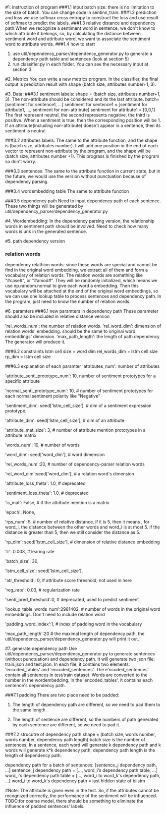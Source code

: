#1. instruction of program
###1.1 input batch size:
there is no limitation to the size of batch. You can change code in sentinn_train.
###1.2 prediction and loss
we use softmax cross entropy to construct the loss and use result of softmax to predict the labels.
###1.3 relative distance and dependency path
When we recognize a sentiment word in sentence, we don't know to which attribute it belongs, so, by calculating the distance between sentiment word and 
attribute word, we want to associate the sentiment word to attribute words.
###1.4 how to start
1. use util/dependency_parser/dependency_generator.py to generate a dependency path table and sentences (look at section 5)
2. run classifier.py in each folder. You can see the necessary input at section 3.

#2. Metrics
You can write a new metrics program. 
In the classifier, the final output is prediction result with shape (batch size, attributes number+1, 3).

#3. Data:
###3.1 sentiment labels:
shape = (batch size, attributes number+1, 3). The non-attribute should be considered and its the last attribute. 
batch= [sentiment for sentence1, ...]
sentiment for sentence1 = [sentiment for attribute1, ..., sentiment for non-attribute]
sentiment for attribute1 = [0,0,1]
The first represent neutral, the second represents negative, the third is positive. When a sentiment is true, then the corresponding position will be 1.
If an attribute(including non-attribute) doesn't appear in a sentence, then its sentiment is neutral. 

###3.2 attributes labels:
The same to the attribute function, and the shape is (batch size, attributes number). 
I will add one position in the end of each vector to represent non-attribute by the program, and the shape will be (batch size, attributes number +1). 
This prograss is finished by the program so don't worry.

###3.3 sentences:
The same to the attribute function in current state, but in the future, we would use the version without punctuation because of dependency parsing.

###3.4 wordembedding table
The same to attribute function

###3.5 dependency path
Need to input dependency path of each sentence. These two things will be generated by util/dependency_parser/dependency_generator.py

#4. Wordembedding:
In the dependency parsing version, the relationship words in sentiment path should be involved. Need to check how many words is unk in the generated sentence.

#5. path dependency version
### relation words
dependency relathion words: since these words are special and cannot be find in the original word embedding, we extract all of them and form a vocabulary of 
relation words. The relation words are something like "#case#", or "#amod#". They will be randomly initialized, which means we use np.random.normal to give each 
word a embedding. Then this vocabulary will be attached at the end of the original word embeddings, so we can use one lookup table to process sentences and 
dependency path.
In the program, just need to know the number of relation words.

#6. paramters
###6.1 new paramters in dependency path
These parameter should also be included in relative distance version

'rel_words_num': the number of relation words.
'rel_word_dim': dimension of relation words' embedding. should be the same to original word embeddings' dimension.
'max_path_length': the length of path dependency. The generator will produce it.

###6.2 constraints
lstm cell size = word dim
rel_words_dim = lstm cell size
rp_dim = lstm cell size

###6.3 explanation of each paramter
'attributes_num': number of attributes

'attribute_senti_prototype_num': 10, number of sentiment prototypes for a specific attribute

'normal_senti_prototype_num': 10,  # number of sentiment prototypes for each normal sentiment polarity like "Negative"

'sentiment_dim': seed['lstm_cell_size'],  # dim of a sentiment expression prototype.

'attribute_dim': seed['lstm_cell_size'], # dim of an attribute

'attribute_mat_size': 3,  # number of attribute mention prototypes in a attribute matrix

'words_num': 10, # number of words

'word_dim': seed['word_dim'], # word dimension

'rel_words_num':20, # number of dependency-parser relation words

'rel_word_dim':seed['word_dim'], # a relation word's dimension

'attribute_loss_theta': 1.0, # deprecated

'sentiment_loss_theta': 1.0, # deprecated 

'is_mat': False, # if the attribute mention is a matrix

'epoch': None,

'rps_num': 5,  # number of relative distance. if it is 5, then it means , for word_i, the distance between the other words and word_i is at most 5.
if the distance is greater than 5, then we still consider the distance as 5.

'rp_dim': seed['lstm_cell_size'],  # dimension of relative distance embedding

'lr': 0.003,  # learing rate 

'batch_size': 30,

'lstm_cell_size': seed['lstm_cell_size'],

'atr_threshold': 0,  # attribute score threshold, not used in here

'reg_rate': 0.03, # regularization rate

'senti_pred_threshold':0, # deprecated, used to predict sentiment

'lookup_table_words_num':2981402, # number of words in the original word embeddings. Don't need to include relation word

'padding_word_index':1, # index of padding word in the vocabulary

'max_path_length':20 # the maximal length of dependency path, the util/dependency_parser/dependency_generator.py will print it out.

#7. generate dependency path
Use util/dependency_parser/dependency_generator.py to generate sentences (without punctuation) and dependency path.
It will generate two json file: train.json and test.json. 
In each file, it contains two elements: 'encoded_tables' and 'encoded_sentences'. 
The e'ncoded_sentences' contain all sentences in test/train dataset. Words are converted to the number in the  wordembedding.
In the 'encoded_tables', it contains each sentence's dependency path.

###7.1 padding
There are two place need to be padded:

1. The length of dependency path are different, so we need to pad them to the same length.

2. The length of sentence are different, so the numbers of path generated by each sentence are different, so we need to pad it.

###7.2 strucutre of dependency path
shape = (batch size, words number, words number, dependency path length)
batch size is the number of sentences; 
In a sentence, each word will generate k dependency path and k words will generate k*k dependency path;
dependency path length is the length of dependency path.

dependency path for a batch of sentences: [sentence_j dependency path, ...]
sentence_j dependency path = [..., word_i's dependency path table, ...]
word_i's dependency path table = [..., word_i to word_k's dependency path, ...]
word_i to word_k's dependency path = last hidden state of bilstm

#Note:
The attribute is given even in the test. So, if the attributes cannot be recognized correctly, the performance of the sentiment will be influenced.
TODO:for coarse model, there should be something to eliminate the influence of padded sentences' labels.












